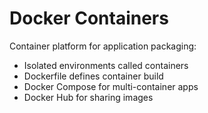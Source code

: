 # Docker Containers

Container platform for application packaging:
- Isolated environments called containers
- Dockerfile defines container build
- Docker Compose for multi-container apps
- Docker Hub for sharing images
